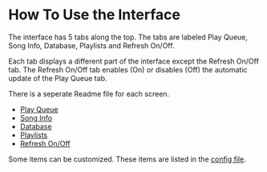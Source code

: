 # How To Use the Interface

The interface has 5 tabs along the top. The tabs are labeled Play Queue, Song Info, Database, Playlists and Refresh On/Off.

Each tab displays a different part of the interface except the Refresh On/Off tab. The Refresh On/Off tab enables (On) or disables (Off) the automatic update of the Play Queue tab.

There is a seperate Readme file for each screen.

* [Play Queue](./playqueue.md)
* [Song Info](./songinfo.md)
* [Database](./database.md)
* [Playlists](./playlists.md)
* [Refresh On/Off](./refresh.md)

Some items can be customized. These items are listed in the [config file](./configfile.md).
